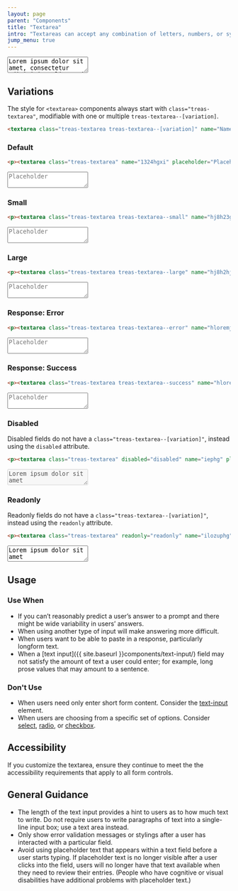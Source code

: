 ```yaml
---
layout: page
parent: "Components"
title: "Textarea"
intro: "Textareas can accept any combination of letters, numbers, or symbols - typically longform user entry across multiple lines."
jump_menu: true
---
```


<div class="ds-preview">
  <p>
    <textarea class="treas-textarea" name="Name" placeholder="Placeholder">Lorem ipsum dolor sit amet, consectetur adipisicing elit, sed do eiusmod tempor incididunt ut labore et dolore magna aliqua. Ut enim ad minim veniam, quis nostrud exercitation ullamco laboris nisi ut aliquip ex ea commodo consequat. Duis aute irure dolor in reprehenderit in voluptate velit esse cillum dolore eu fugiat nulla pariatur. Excepteur sint occaecat cupidatat non proident, sunt in culpa qui officia deserunt mollit anim id est laborum.</textarea>
  </p>
</div>

## Variations

The style for `<textarea>` components always start with `class="treas-textarea"`, modifiable with one or multiple `treas-textarea--[variation]`.

```html
<textarea class="treas-textarea treas-textarea--[variation]" name="Name" placeholder="Placeholder"></textarea>
```

### Default

```html
<p><textarea class="treas-textarea" name="1324hgxi" placeholder="Placeholder"></textarea></p>
```
<div class="ds-preview">
  <p><textarea class="treas-textarea" name="1324hgxi" placeholder="Placeholder"></textarea></p>
</div>

### Small

```html
<p><textarea class="treas-textarea treas-textarea--small" name="hj8h23gxi" placeholder="Placeholder"></textarea></p>
```
<div class="ds-preview">
  <p><textarea class="treas-textarea treas-textarea--small" name="hj8h23gxi" placeholder="Placeholder"></textarea></p>
</div>

### Large

```html
<p><textarea class="treas-textarea treas-textarea--large" name="hj8h2hjkjxi" placeholder="Placeholder"></textarea></p>
```
<div class="ds-preview">
  <p><textarea class="treas-textarea treas-textarea--large" name="hj8h2hjkjxi" placeholder="Placeholder"></textarea></p>
</div>

### Response: Error

```html
<p><textarea class="treas-textarea treas-textarea--error" name="hloremjkjxi" placeholder="Placeholder"></textarea></p>
```
<div class="ds-preview">
  <p><textarea class="treas-textarea treas-textarea--error" name="hloremjkjxi" placeholder="Placeholder"></textarea></p>
</div>

### Response: Success

```html
<p><textarea class="treas-textarea treas-textarea--success" name="hloremipsxi" placeholder="Placeholder"></textarea></p>
```
<div class="ds-preview">
  <p><textarea class="treas-textarea treas-textarea--success" name="hloremipsxi" placeholder="Placeholder"></textarea></p>
</div>

### Disabled

Disabled fields do not have a `class="treas-textarea--[variation]"`, instead using the `disabled` attribute.

```html
<p><textarea class="treas-textarea" disabled="disabled" name="iephg" placeholder="Placeholder">Lorem ipsum dolor sit amet</textarea></p>
```
<div class="ds-preview">
  <p><textarea class="treas-textarea" disabled="disabled" name="iephg" placeholder="Placeholder">Lorem ipsum dolor sit amet</textarea></p>
</div>

### Readonly

Readonly fields do not have a `class="treas-textarea--[variation]"`, instead using the `readonly` attribute.

```html
<p><textarea class="treas-textarea" readonly="readonly" name="ilozuphg" placeholder="Placeholder">Lorem ipsum dolor sit amet</textarea></p>
```
<div class="ds-preview">
  <p><textarea class="treas-textarea" readonly="readonly" name="ilozuphg" placeholder="Placeholder">Lorem ipsum dolor sit amet</textarea></p>
</div>

## Usage

### Use When

* If you can’t reasonably predict a user’s answer to a prompt and there might be wide variability in users’ answers.
* When using another type of input will make answering more difficult.
* When users want to be able to paste in a response, particularly longform text.
* When a [text input]({{ site.baseurl }}components/text-input/) field may not satisfy the amount of text a user could enter; for example, long prose values that may amount to a sentence.

### Don't Use

* When users need only enter short form content. Consider the [text-input](/components/text-input/) element.
* When users are choosing from a specific set of options. Consider [select](/components/select/), [radio](/components/radio/), or [checkbox](/components/checkbox/).


## Accessibility

If you customize the textarea, ensure they continue to meet the the accessibility requirements that apply to all form controls.

## General Guidance

* The length of the text input provides a hint to users as to how much text to write. Do not require users to write paragraphs of text into a single-line input box; use a text area instead.
* Only show error validation messages or stylings after a user has interacted with a particular field.
* Avoid using placeholder text that appears within a text field before a user starts typing. If placeholder text is no longer visible after a user clicks into the field, users will no longer have that text available when they need to review their entries. (People who have cognitive or visual disabilities have additional problems with placeholder text.)

<!-- ## Related Resources

* [Lorem](lorem)
* [Ipsum](ipsum)
* [Dolor](dolor)
* [Sit](sit)
* [Amet](amet) -->